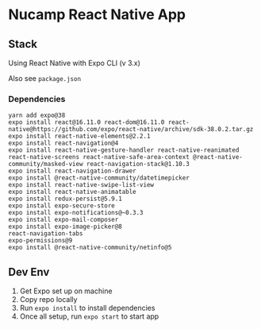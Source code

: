 # Nucamp React Native App

## Stack

Using React Native with Expo CLI (v 3.x)

Also see `package.json`

### Dependencies

```
yarn add expo@38
expo install react@16.11.0 react-dom@16.11.0 react-native@https://github.com/expo/react-native/archive/sdk-38.0.2.tar.gz
expo install react-native-elements@2.2.1
expo install react-navigation@4
expo install react-native-gesture-handler react-native-reanimated react-native-screens react-native-safe-area-context @react-native-community/masked-view react-navigation-stack@1.10.3
expo install react-navigation-drawer
expo install @react-native-community/datetimepicker
expo install react-native-swipe-list-view
expo install react-native-animatable
expo install redux-persist@5.9.1
expo install expo-secure-store
expo install expo-notifications@~0.3.3
expo install expo-mail-composer
expo install expo-image-picker@8
react-navigation-tabs
expo-permissions@9
expo install @react-native-community/netinfo@5
```

## Dev Env

1. Get Expo set up on machine
2. Copy repo locally
3. Run `expo install` to install dependencies
4. Once all setup, run `expo start` to start app
